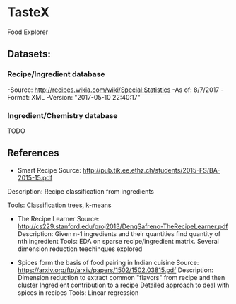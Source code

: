 # TasteX
Food Explorer

## Datasets:

### Recipe/Ingredient database
-Source: http://recipes.wikia.com/wiki/Special:Statistics
-As of: 8/7/2017
-Format: XML
-Version: "2017-05-10 22:40:17"

### Ingredient/Chemistry database
TODO






## References

+ Smart Recipe 
Source: http://pub.tik.ee.ethz.ch/students/2015-FS/BA-2015-15.pdf

Description: Recipe classification from ingredients

Tools: Classification trees, k-means

+ The Recipe Learner
Source: http://cs229.stanford.edu/proj2013/DengSafreno-TheRecipeLearner.pdf
Description: Given n-1 ingredients and their quantities find quantity of nth ingredient
Tools: EDA on sparse recipe/ingredient matrix. Several dimension reduction teechinques explored

+ Spices form the basis of food pairing in Indian cuisine
Source: https://arxiv.org/ftp/arxiv/papers/1502/1502.03815.pdf
Description: Dimension reduction to extract common "flavors" from recipe and then cluster
    Ingredient contribution to a recipe
    Detailed approach to deal with spices in recipes
Tools: Linear regression


